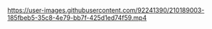 

https://user-images.githubusercontent.com/92241390/210189003-185fbeb5-35c8-4e79-bb7f-425d1ed74f59.mp4

